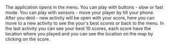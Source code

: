 The application opens in the menu.
You can play with buttons - slow or fast mode.
You can play with sensors - move your player by tilt your phone.
After you deid - new activity will be open with your score, here you can move to a new activity to see the your's best scores or back to the menu.
In the last activity you can see your best 10 scores, each score have the location where you played and you can see the location on the map by clicking on the score.
